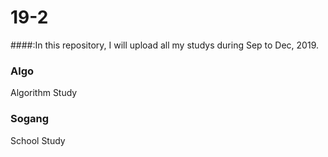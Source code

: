 19-2
====

####:In this repository, I will upload all my studys during Sep to Dec, 2019.

### Algo
Algorithm Study

### Sogang
School Study
